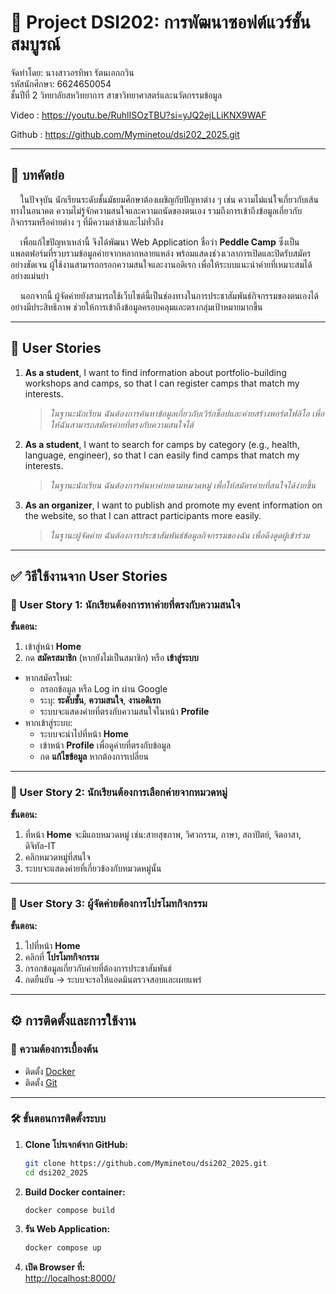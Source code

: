 # 📌 Project DSI202: การพัฒนาซอฟต์แวร์ขั้นสมบูรณ์  
จัดทำโดย: นางสาวอรทิพา รัตนเอกกวิน  
รหัสนักศึกษา: 6624650054  
ชั้นปีที่ 2 วิทยาลัยสหวิทยาการ สาขาวิทยาศาสตร์และนวัตกรรมข้อมูล

Video : https://youtu.be/RuhlISOzTBU?si=yJQ2ejLLiKNX9WAF

Github : https://github.com/Myminetou/dsi202_2025.git

---

## 📝 บทคัดย่อ

&nbsp;&nbsp;&nbsp;&nbsp;ในปัจจุบัน นักเรียนระดับชั้นมัธยมศึกษาต้องเผชิญกับปัญหาต่าง ๆ เช่น ความไม่แน่ใจเกี่ยวกับเส้นทางในอนาคต ความไม่รู้จักความสนใจและความถนัดของตนเอง รวมถึงการเข้าถึงข้อมูลเกี่ยวกับกิจกรรมหรือค่ายต่าง ๆ ที่มีความล่าช้าและไม่ทั่วถึง

&nbsp;&nbsp;&nbsp;&nbsp;เพื่อแก้ไขปัญหาเหล่านี้ จึงได้พัฒนา Web Application ชื่อว่า **Peddle Camp** ซึ่งเป็นแพลตฟอร์มที่รวบรวมข้อมูลค่ายจากหลากหลายแหล่ง พร้อมแสดงช่วงเวลาการเปิดและปิดรับสมัครอย่างชัดเจน ผู้ใช้งานสามารถกรอกความสนใจและงานอดิเรก เพื่อให้ระบบแนะนำค่ายที่เหมาะสมได้อย่างแม่นยำ

&nbsp;&nbsp;&nbsp;&nbsp;นอกจากนี้ ผู้จัดค่ายยังสามารถใช้เว็บไซต์นี้เป็นช่องทางในการประชาสัมพันธ์กิจกรรมของตนเองได้อย่างมีประสิทธิภาพ ช่วยให้การเข้าถึงข้อมูลครอบคลุมและตรงกลุ่มเป้าหมายมากขึ้น

---

## 👤 User Stories

1. **As a student**, I want to find information about portfolio-building workshops and camps, so that I can register camps that match my interests.  
   > _ในฐานะนักเรียน ฉันต้องการค้นหาข้อมูลเกี่ยวกับเวิร์กช็อปและค่ายสร้างพอร์ตโฟลิโอ เพื่อให้ฉันสามารถสมัครค่ายที่ตรงกับความสนใจได้_

2. **As a student**, I want to search for camps by category (e.g., health, language, engineer), so that I can easily find camps that match my interests.  
   > _ในฐานะนักเรียน ฉันต้องการค้นหาค่ายตามหมวดหมู่ เพื่อให้สมัครค่ายที่สนใจได้ง่ายขึ้น_

3. **As an organizer**, I want to publish and promote my event information on the website, so that I can attract participants more easily.  
   > _ในฐานะผู้จัดค่าย ฉันต้องการประชาสัมพันธ์ข้อมูลกิจกรรมของฉัน เพื่อดึงดูดผู้เข้าร่วม_

---

## ✅ วิธีใช้งานจาก User Stories

### 🔹 User Story 1: นักเรียนต้องการหาค่ายที่ตรงกับความสนใจ

**ขั้นตอน:**
1. เข้าสู่หน้า **Home**
2. กด **สมัครสมาชิก** (หากยังไม่เป็นสมาชิก) หรือ **เข้าสู่ระบบ**
- หากสมัครใหม่:
  - กรอกข้อมูล หรือ Log in ผ่าน Google
  - ระบุ: **ระดับชั้น**, **ความสนใจ**, **งานอดิเรก**
  - ระบบจะแสดงค่ายที่ตรงกับความสนใจในหน้า **Profile**
- หากเข้าสู่ระบบ:
  - ระบบจะนำไปที่หน้า **Home**
  - เข้าหน้า **Profile** เพื่อดูค่ายที่ตรงกับข้อมูล
  - กด **แก้ไขข้อมูล** หากต้องการเปลี่ยน

---

### 🔹 User Story 2: นักเรียนต้องการเลือกค่ายจากหมวดหมู่

**ขั้นตอน:**
1. ที่หน้า **Home** จะมีแถบหมวดหมู่ เช่น:สายสุขภาพ, วิศวกรรม, ภาษา, สถาปัตย์, จิตอาสา, ดิจิทัล-IT
2. คลิกหมวดหมู่ที่สนใจ
3. ระบบจะแสดงค่ายที่เกี่ยวข้องกับหมวดหมู่นั้น

---

### 🔹 User Story 3: ผู้จัดค่ายต้องการโปรโมทกิจกรรม

**ขั้นตอน:**
1. ไปที่หน้า **Home**
2. คลิกที่ **โปรโมทกิจกรรม**
3. กรอกข้อมูลเกี่ยวกับค่ายที่ต้องการประชาสัมพันธ์
4. กดยืนยัน → ระบบจะรอให้แอดมินตรวจสอบและเผยแพร่

---

## ⚙️ การติดตั้งและการใช้งาน

### 📌 ความต้องการเบื้องต้น

- ติดตั้ง [Docker](https://www.docker.com/)
- ติดตั้ง [Git](https://git-scm.com/)

---

### 🛠 ขั้นตอนการติดตั้งระบบ

1. **Clone โปรเจกต์จาก GitHub:**

    ```bash
    git clone https://github.com/Myminetou/dsi202_2025.git
    cd dsi202_2025
    ```

2. **Build Docker container:**

    ```bash
    docker compose build
    ```

3. **รัน Web Application:**

    ```bash
    docker compose up
    ```

4. **เปิด Browser ที่:**  
   [http://localhost:8000/](http://localhost:8000/)

